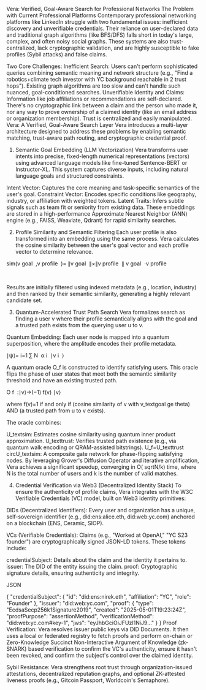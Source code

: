 Vera: Verified, Goal-Aware Search for Professional Networks
The Problem with Current Professional Platforms
Contemporary professional networking platforms like LinkedIn struggle with two fundamental issues: inefficient discovery and unverifiable credentials. Their reliance on user-declared data and traditional graph algorithms (like BFS/DFS) falls short in today's large, complex, and often noisy social graphs. These systems are also trust-centralized, lack cryptographic validation, and are highly susceptible to fake profiles (Sybil attacks) and false claims.

Two Core Challenges:
Inefficient Search: Users can't perform sophisticated queries combining semantic meaning and network structure (e.g., "Find a robotics+climate tech investor with YC background reachable in 2 trust hops"). Existing graph algorithms are too slow and can't handle such nuanced, goal-conditioned searches.
Unverifiable Identity and Claims: Information like job affiliations or recommendations are self-declared. There's no cryptographic link between a claim and the person who made it, nor any way to prove ownership of a claimed identity (like an email address or organization membership). Trust is centralized and easily manipulated.
Vera: A Verified, Goal-Aware Search Layer
Vera introduces a multi-layer architecture designed to address these problems by enabling semantic matching, trust-aware path routing, and cryptographic credential proof.

1. Semantic Goal Embedding (LLM Vectorization)
Vera transforms user intents into precise, fixed-length numerical representations (vectors) using advanced language models like fine-tuned Sentence-BERT or Instructor-XL. This system captures diverse inputs, including natural language goals and structured constraints.

Intent Vector: Captures the core meaning and task-specific semantics of the user's goal.
Constraint Vector: Encodes specific conditions like geography, industry, or affiliation with weighted tokens.
Latent Traits: Infers subtle signals such as team fit or seniority from existing data.
These embeddings are stored in a high-performance Approximate Nearest Neighbor (ANN) engine (e.g., FAISS, Weaviate, Qdrant) for rapid similarity searches.

2. Profile Similarity and Semantic Filtering
Each user profile is also transformed into an embedding using the same process. Vera calculates the cosine similarity between the user's goal vector and each profile vector to determine relevance.

sim(v 
goal
​
 ,v 
profile
​
 )= 
∥v 
goal
​
 ∥×∥v 
profile
​
 ∥
v 
goal
​
 ⋅v 
profile
​
 
​
 

Results are initially filtered using indexed metadata (e.g., location, industry) and then ranked by their semantic similarity, generating a highly relevant candidate set.

3. Quantum-Accelerated Trust Path Search
Vera formalizes search as finding a user v where their profile semantically aligns with the goal and a trusted path exists from the querying user u to v.

Quantum Embedding:
Each user node is mapped into a quantum superposition, where the amplitude encodes their profile metadata.

∣ψ⟩= 
i=1
∑
N
​
 α 
i
​
 ∣v 
i
​
 ⟩

A quantum oracle O_f is constructed to identify satisfying users. This oracle flips the phase of user states that meet both the semantic similarity threshold and have an existing trusted path.

O 
f
​
 :∣v⟩→(−1) 
f(v)
 ∣v⟩

where f(v)=1 if and only if (cosine similarity of v with v_textgoal
ge
theta) AND (a trusted path from u to v exists).

The oracle combines:

U_textsim: Estimates cosine similarity using quantum inner product approximation.
U_texttrust: Verifies trusted path existence (e.g., via quantum walk encoding or QRAM-assisted bitstrings).
U_f=U_texttrust
circU_textsim: A composite gate network for phase-flipping satisfying nodes.
By leveraging Grover's Diffusion Operator and iterative amplification, Vera achieves a significant speedup, converging in O(
sqrtN/k) time, where N is the total number of users and k is the number of valid matches.

4. Credential Verification via Web3 (Decentralized Identity Stack)
To ensure the authenticity of profile claims, Vera integrates with the W3C Verifiable Credentials (VC) model, built on Web3 identity primitives:

DIDs (Decentralized Identifiers): Every user and organization has a unique, self-sovereign identifier (e.g., did:ens:alice.eth, did:web:yc.com) anchored on a blockchain (ENS, Ceramic, SIOP).

VCs (Verifiable Credentials): Claims (e.g., "Worked at OpenAI," "YC S23 founder") are cryptographically signed JSON-LD tokens. These tokens include:

credentialSubject: Details about the claim and the identity it pertains to.
issuer: The DID of the entity issuing the claim.
proof: Cryptographic signature details, ensuring authenticity and integrity.
<!-- end list -->

JSON

{
  "credentialSubject": {
    "id": "did:ens:nirek.eth",
    "affiliation": "YC",
    "role": "Founder"
  },
  "issuer": "did:web:yc.com",
  "proof": {
    "type": "EcdsaSecp256k1Signature2019",
    "created": "2025-05-01T19:23:24Z",
    "proofPurpose": "assertionMethod",
    "verificationMethod": "did:web:yc.com#key-1",
    "jws": "eyJhbGciOiJFUzI1NiJ9..."
  }
}
Proof Verification: Vera resolves issuer public keys via DID Documents. It then uses a local or federated registry to fetch proofs and perform on-chain or Zero-Knowledge Succinct Non-Interactive Argument of Knowledge (zk-SNARK) based verification to confirm the VC's authenticity, ensure it hasn't been revoked, and confirm the subject's control over the claimed identity.

Sybil Resistance: Vera strengthens root trust through organization-issued attestations, decentralized reputation graphs, and optional ZK-attested liveness proofs (e.g., Gitcoin Passport, Worldcoin's Semaphore).
